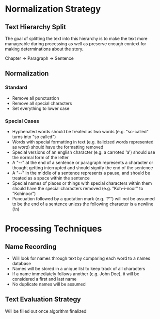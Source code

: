 # Normalization Strategy

## Text Hierarchy Split

The goal of splitting the text into this hierarchy is to make the text more manageable during processing 
as well as preserve enough context for making determinations about the story.

Chapter -> Paragraph -> Sentence

## Normalization

### Standard

* Remove all punctuation
* Remove all special characters
* Set everything to lower case

### Special Cases

* Hyphenated words should be treated as two words (e.g. "so-called" turns into "so called")
* Words with special formatting in text (e.g. italicized words represented as _word_) should have the formatting removed
* Special versions of an english character (e.g. a carroted 'a') should use the normal form of the letter
* A "--" at the end of a sentence or paragraph represents a character or thought getting interrupted and should signify the end of the sentence
* A "--" in the middle of a sentence represents a pause, and should be treated as a space within the sentence
* Special names of places or things with special characters within them should have the special characters removed (e.g. "Koh-i-noor" to "Kohinoor")
* Puncuation followed by a quotation mark (e.g. '?"') will not be assumed to be the end of a sentence unless the following character is a newline (\n) 

# Processing Techniques

## Name Recording

* Will look for names through text by comparing each word to a names database
* Names will be stored in a unique list to keep track of all characters
* If a name immediately follows another (e.g. John Doe), it will be considered a first and last name
* No duplicate names will be assumed

## Text Evaluation Strategy

Will be filled out once algorithm finalized
